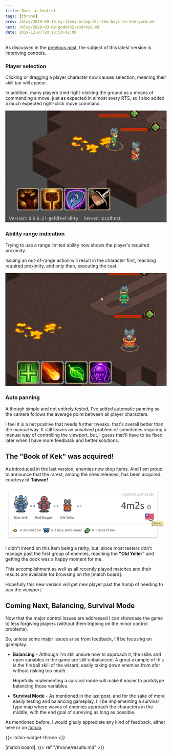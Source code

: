 ```yaml
---
title: Back in Control
tags: [throne]
prev: /blog/2019-09-10-my-items-bring-all-the-boys-to-the-yard.md
next: /blog/2020-03-09-godot32-android.md
date: 2019-12-07T20:18:53+02:00
---
```


As discussed in the [previous post], the subject of this latest version is
improving controls.


### Player selection

Clicking or dragging a player character now causes selection, meaning their
skill bar will appear.

In addition, many players tried right-clicking the ground as a means of
commanding a move, just as expected in almost every RTS, so I also added a
much expected right-click move command.

![Selection on click and right-click moving](./img/selection_moving_rightclick.gif)


### Ability range indication

Trying to use a range limited ability now shows the player's required proximity.

Issuing an out-of-range action will result in the character first, reaching
required proximity, and only then, executing the cast.

![Out of range commands](./img/out_of_range.gif)


### Auto panning

Although simple and not entirely tested, I've added automatic panning so the
camera follows the average point between all player characters.

I feel it is a net positive that needs further tweaks, that's overall better
than the manual way. It still leaves an unsolved problem of sometimes requiring
a manual way of controlling the viewport, but, I guess that'll have to be fixed
later when I have more feedback and better solutions.


## The "Book of Kek" was acquired!

As introduced in the last version, enemies now drop items.
And I am proud to announce that the rarest, among the ones released, has been
acquired, courtesy of **Taiwan!**

![Taiwan gets Book of Kek](./img/taiwan_book_of_kek.png)

I didn't intend on this item being a rarity, but, since most testers don't manage
past the first group of enemies, reaching the **"Old Yeller"** and getting the
book was a happy moment for me.

This accomplishment as well as all recently played matches and their results are
available for browsing on the [match board].

Hopefully this new version will get new player past the hump of needing to pan
the viewport.


## Coming Next, Balancing, Survival Mode

Now that the major control issues are addressed I can showcase the game to
less forgiving players (without them tripping on the minor control problems).

So, unless some major issues arise from feedback, I'll be focusing on gameplay.

* **Balancing** - Although I'm still unsure how to approach it, the skills and
  open variables in the game are still unbalanced. A great example of this is
  the fireball skill of the wizard, easily taking down enemies from afar without
  risking too much.

  Hopefully implementing a survival mode will make it easier to prototype
  balancing those variables.

* **Survival Mode** - As mentioned in the last post, and for the sake of more
  easily testing and balancing gameplay, I'll be implementing a survival type
  map where waves of enemies approach the characters in the middle, with the end
  goal of surviving as long as possible.

As mentioned before, I would gladly appreciate any kind of feedback, either here
or on [itch.io](https://mastern2k3.itch.io/tom).

{{< itchio-widget-throne >}}

[previous post]: ./2019-09-10-my-items-bring-all-the-boys-to-the-yard.md
[match board]:   {{< ref "/throne/results.md" >}}
